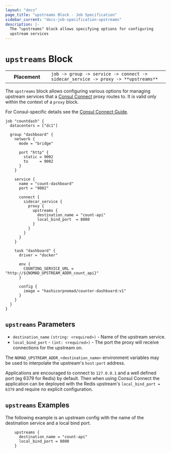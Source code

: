```yaml
---
layout: "docs"
page_title: "upstreams Block - Job Specification"
sidebar_current: "docs-job-specification-upstreams"
description: |-
  The "upstreams" block allows specifying options for configuring
  upstream services
---
```


# `upstreams` Block

<table class="table table-bordered table-striped">
  <tr>
    <th width="120">Placement</th>
    <td>
      <code>job -> group -> service -> connect -> sidecar_service -> proxy -> **upstreams** </code>
    </td>
  </tr>
</table>

The `upstreams` block allows configuring various options for managing upstream
services that a [Consul
Connect](/guides/integrations/consul-connect/index.html) proxy routes to.  It
is valid only within the context of a `proxy` block.

For Consul-specific details see the [Consul Connect
Guide](https://learn.hashicorp.com/consul/getting-started/connect#register-a-dependent-service-and-proxy).

```hcl
job "countdash" {
  datacenters = ["dc1"]

  group "dashboard" {
    network {
      mode = "bridge"

      port "http" {
        static = 9002
        to     = 9002
      }
    }

    service {
      name = "count-dashboard"
      port = "9002"

      connect {
        sidecar_service {
          proxy {
            upstreams {
              destination_name = "count-api"
              local_bind_port  = 8080
            }
          }
        }
      }
    }

    task "dashboard" {
      driver = "docker"

      env {
        COUNTING_SERVICE_URL = "http://${NOMAD_UPSTREAM_ADDR_count_api}"
      }

      config {
        image = "hashicorpnomad/counter-dashboard:v1"
      }
    }
  }
}

```

## `upstreams` Parameters

- `destination_name` `(string: <required>)` - Name of the upstream service.
- `local_bind_port` - `(int: <required>)` - The port the proxy will receive
  connections for the upstream on.

The `NOMAD_UPSTREAM_ADDR_<destination_name>` environment variables may be used
to interpolate the upstream's `host:port` address.

Applications are encouraged to connect to `127.0.0.1` and a well defined port
(eg 6379 for Redis) by default. Then when using Consul Connect the application
can be deployed with the Redis upstream's `local_bind_port = 6379` and require
no explicit configuration.

## `upstreams` Examples

The following example is an upstream config with the name of the destination service
and a local bind port.

```hcl
    upstreams {
      destination_name = "count-api"
      local_bind_port = 8080
    }
 ```

[job]: /docs/job-specification/job.html "Nomad job Job Specification"
[group]: /docs/job-specification/group.html "Nomad group Job Specification"
[task]: /docs/job-specification/task.html "Nomad task Job Specification"
[interpolation]: /docs/runtime/interpolation.html "Nomad interpolation"
[sidecar_service]: /docs/job-specification/sidecar_service.html "Nomad sidecar service Specification"
[upstreams]: /docs/job-specification/upstreams.html "Nomad upstream config Specification"
